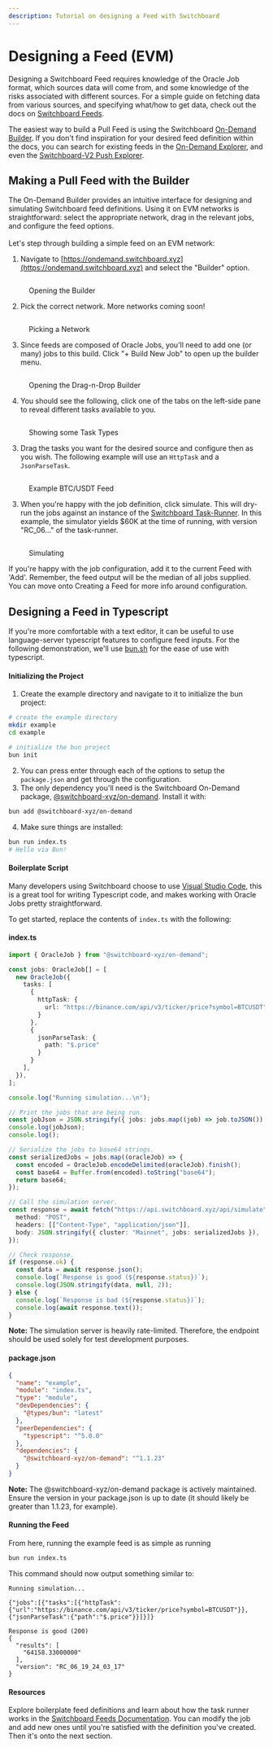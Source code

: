 ```yaml
---
description: Tutorial on designing a Feed with Switchboard
---
```


# Designing a Feed (EVM)

Designing a Switchboard Feed requires knowledge of the Oracle Job format, which sources data will come from, and some knowledge of the risks associated with different sources. For a simple guide on fetching data from various sources, and specifying what/how to get data, check out the docs on [Switchboard Feeds](../switchboard-feeds/).&#x20;

The easiest way to build a Pull Feed is using the Switchboard [On-Demand Builder](https://ondemand.switchboard.xyz/solana/mainnet/build). If you don't find inspiration for your desired feed definition within the docs, you can search for existing feeds in the [On-Demand Explorer](https://ondemand.switchboard.xyz/solana/mainnet), and even the [Switchboard-V2 Push Explorer](https://app.switchboard.xyz/solana/mainnet).&#x20;

## Making a Pull Feed with the Builder

The On-Demand Builder provides an intuitive interface for designing and simulating Switchboard feed definitions. Using it on EVM networks is straightforward: select the appropriate network, drag in the relevant jobs, and configure the feed options. \
\
Let's step through building a simple feed on an EVM network:

1. Navigate to [https://ondemand.switchboard.xyz](https://ondemand.switchboard.xyz) and select the "Builder" option.

<figure><img src="../../.gitbook/assets/image (1).png" alt=""><figcaption><p>Opening the Builder</p></figcaption></figure>

2. Pick the correct network. More networks coming soon!

<figure><img src="../../.gitbook/assets/image (3).png" alt=""><figcaption><p>Picking a Network</p></figcaption></figure>

3. Since feeds are composed of Oracle Jobs, you'll need to add one (or many) jobs to this build. Click "+ Build New Job" to open up the builder menu.&#x20;

<figure><img src="../../.gitbook/assets/image (2).png" alt=""><figcaption><p>Opening the Drag-n-Drop Builder</p></figcaption></figure>

4. You should see the following, click one of the tabs on the left-side pane to reveal different tasks available to you.&#x20;

<figure><img src="../../.gitbook/assets/image (4).png" alt=""><figcaption><p>Showing some Task Types</p></figcaption></figure>

3. Drag the tasks you want for the desired source and configure then as you wish. The following example will use an `HttpTask` and a `JsonParseTask`.&#x20;

<figure><img src="../../.gitbook/assets/image (5).png" alt=""><figcaption><p>Example BTC/USDT Feed</p></figcaption></figure>

3. When you're happy with the job definition, click simulate. This will dry-run the jobs against an instance of the [Switchboard Task-Runner](../switchboard-feeds/how-feeds-are-resolved.md). In this example, the simulator yields $60K at the time of running, with version "RC\_06..." of the task-runner.&#x20;

<figure><img src="../../.gitbook/assets/image (6).png" alt=""><figcaption><p>Simulating</p></figcaption></figure>

If you're happy with the job configuration, add it to the current Feed with 'Add'. Remember, the feed output will be the median of all jobs supplied. You can move onto Creating a Feed for more info around configuration.&#x20;

## Designing a Feed in Typescript&#x20;

If you're more comfortable with a text editor, it can be useful to use language-server typescript features to configure feed inputs. For the following demonstration, we'll use [bun.sh](https://bun.sh) for the ease of use with typescript.

#### Initializing the Project

1. Create the example directory and navigate to it to initialize the bun project:

```sh
# create the example directory
mkdir example     
cd example

# initialize the bun project
bun init
```

2. You can press enter through each of the options to setup the `package.json`  and get through the configuration.&#x20;
3. The only dependency you'll need is the Switchboard On-Demand package, [@switchboard-xyz/on-demand](https://www.npmjs.com/package/@switchboard-xyz/on-demand). Install it with:

```bash
bun add @switchboard-xyz/on-demand
```

4. Make sure things are installed:

```bash
bun run index.ts
# Hello via Bun!
```

#### Boilerplate Script&#x20;

Many developers using Switchboard choose to use [Visual Studio Code](https://code.visualstudio.com/), this is a great tool for writing Typescript code, and makes working with Oracle Jobs pretty straightforward.&#x20;

To get started, replace the contents of `index.ts` with the following:

#### index.ts

```typescript
import { OracleJob } from "@switchboard-xyz/on-demand";

const jobs: OracleJob[] = [
  new OracleJob({
    tasks: [
      {
        httpTask: {
          url: "https://binance.com/api/v3/ticker/price?symbol=BTCUSDT",
        }
      },
      {
        jsonParseTask: {
          path: "$.price"
        }
      }
    ],
  }),
];

console.log("Running simulation...\n");

// Print the jobs that are being run.
const jobJson = JSON.stringify({ jobs: jobs.map((job) => job.toJSON()) });
console.log(jobJson);
console.log();

// Serialize the jobs to base64 strings.
const serializedJobs = jobs.map((oracleJob) => {
  const encoded = OracleJob.encodeDelimited(oracleJob).finish();
  const base64 = Buffer.from(encoded).toString("base64");
  return base64;
});

// Call the simulation server.
const response = await fetch("https://api.switchboard.xyz/api/simulate", {
  method: "POST",
  headers: [["Content-Type", "application/json"]],
  body: JSON.stringify({ cluster: "Mainnet", jobs: serializedJobs }),
});

// Check response.
if (response.ok) {
  const data = await response.json();
  console.log(`Response is good (${response.status})`);
  console.log(JSON.stringify(data, null, 2));
} else {
  console.log(`Response is bad (${response.status})`);
  console.log(await response.text());
}
```

**Note:** The simulation server is heavily rate-limited. Therefore, the endpoint should be used solely for test development purposes.

#### package.json

```json
{
  "name": "example",
  "module": "index.ts",
  "type": "module",
  "devDependencies": {
    "@types/bun": "latest"
  },
  "peerDependencies": {
    "typescript": "^5.0.0"
  },
  "dependencies": {
    "@switchboard-xyz/on-demand": "^1.1.23"
  }
}
```

**Note:** The @switchboard-xyz/on-demand package is actively maintained. Ensure the version in your package.json is up to date (it should likely be greater than 1.1.23, for example).&#x20;

#### Running the Feed

From here, running the example feed is as simple as running

```sh
bun run index.ts
```

This command should now output something similar to:

```
Running simulation...

{"jobs":[{"tasks":[{"httpTask":{"url":"https://binance.com/api/v3/ticker/price?symbol=BTCUSDT"}},{"jsonParseTask":{"path":"$.price"}}]}]}

Response is good (200)
{
  "results": [
    "64158.33000000"
  ],
  "version": "RC_06_19_24_03_17"
}
```

#### Resources

Explore boilerplate feed definitions and learn about how the task runner works in the [Switchboard Feeds Documentation](../switchboard-feeds/). You can modify the job and add new ones until you're satisfied with the definition you've created. Then it's onto the next section. &#x20;

